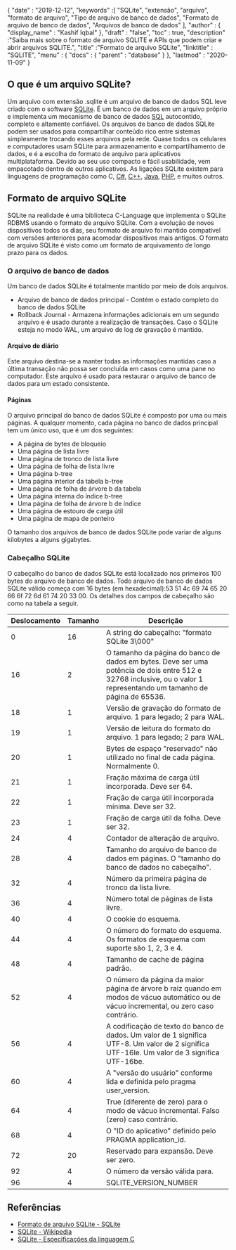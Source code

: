 {
  "date" : "2019-12-12",
  "keywords" :[ "SQLite", "extensão", "arquivo", "formato de arquivo", "Tipo de arquivo de banco de dados", "Formato de arquivo de banco de dados", "Arquivos de banco de dados" ],
  "author" : {
    "display_name" : "Kashif Iqbal"
},
  "draft" : "false",
  "toc" : true,
  "description" :"Saiba mais sobre o formato de arquivo SQLITE e APIs que podem criar e abrir arquivos SQLITE.",
  "title" :"Formato de arquivo SQLite",
  "linktitle" : "SQLITE",
  "menu" : {
    "docs" : {
      "parent" : "database"
}
},
  "lastmod" : "2020-11-09"
}

## O que é um arquivo SQLite?

Um arquivo com extensão .sqlite é um arquivo de banco de dados SQL leve criado com o software [SQLite](https://www.sqlite.org/index.html). É um banco de dados em um arquivo próprio e implementa um mecanismo de banco de dados [SQL](/pt/database/sql/) autocontido, completo e altamente confiável. Os arquivos de banco de dados SQLite podem ser usados para compartilhar conteúdo rico entre sistemas simplesmente trocando esses arquivos pela rede. Quase todos os celulares e computadores usam SQLite para armazenamento e compartilhamento de dados, e é a escolha do formato de arquivo para aplicativos multiplataforma. Devido ao seu uso compacto e fácil usabilidade, vem empacotado dentro de outros aplicativos. As ligações SQLite existem para linguagens de programação como C, [C#](/pt/programming/cs/), [C++](/pt/programming/cpp), [Java](/pt/programming/java/), [PHP](/pt/programming/php/ ), e muitos outros.

## Formato de arquivo SQLite

SQLite na realidade é uma biblioteca C-Language que implementa o SQLite RDBMS usando o formato de arquivo SQLite. Com a evolução de novos dispositivos todos os dias, seu formato de arquivo foi mantido compatível com versões anteriores para acomodar dispositivos mais antigos. O formato de arquivo SQLite é visto como um formato de arquivamento de longo prazo para os dados.

### O arquivo de banco de dados

Um banco de dados SQLite é totalmente mantido por meio de dois arquivos.
* Arquivo de banco de dados principal - Contém o estado completo do banco de dados SQLite
* Rollback Journal - Armazena informações adicionais em um segundo arquivo e é usado durante a realização de transações. Caso o SQLite esteja no modo WAL, um arquivo de log de gravação é mantido.

#### Arquivo de diário

Este arquivo destina-se a manter todas as informações mantidas caso a última transação não possa ser concluída em casos como uma pane no computador. Este arquivo é usado para restaurar o arquivo de banco de dados para um estado consistente.

#### Páginas

O arquivo principal do banco de dados SQLite é composto por uma ou mais páginas. A qualquer momento, cada página no banco de dados principal tem um único uso, que é um dos seguintes:

* A página de bytes de bloqueio
* Uma página de lista livre
* Uma página de tronco de lista livre
* Uma página de folha de lista livre
* Uma página b-tree
* Uma página interior da tabela b-tree
* Uma página de folha de árvore b da tabela
* Uma página interna do índice b-tree
* Uma página de folha de árvore b de índice
* Uma página de estouro de carga útil
* Uma página de mapa de ponteiro

O tamanho dos arquivos de banco de dados SQLite pode variar de alguns kilobytes a alguns gigabytes.

### Cabeçalho SQLite

O cabeçalho do banco de dados SQLite está localizado nos primeiros 100 bytes do arquivo de banco de dados. Todo arquivo de banco de dados SQLite válido começa com 16 bytes (em hexadecimal):53 51 4c 69 74 65 20 66 6f 72 6d 61 74 20 33 00. Os detalhes dos campos de cabeçalho são como na tabela a seguir.

|Deslocamento|Tamanho|Descrição|
---|---|---|
|0|16|A string do cabeçalho: "formato SQLite 3\000"|
|16|2|O tamanho da página do banco de dados em bytes. Deve ser uma potência de dois entre 512 e 32768 inclusive, ou o valor 1 representando um tamanho de página de 65536.|
|18|1|Versão de gravação do formato de arquivo. 1 para legado; 2 para WAL.|
|19|1|Versão de leitura do formato do arquivo. 1 para legado; 2 para WAL.|
|20|1|Bytes de espaço "reservado" não utilizado no final de cada página. Normalmente 0.|
|21|1|Fração máxima de carga útil incorporada. Deve ser 64.|
|22|1|Fração de carga útil incorporada mínima. Deve ser 32.|
|23|1|Fração de carga útil da folha. Deve ser 32.|
|24|4|Contador de alteração de arquivo.|
|28|4|Tamanho do arquivo de banco de dados em páginas. O "tamanho do banco de dados no cabeçalho".|
|32|4|Número da primeira página de tronco da lista livre.|
|36|4|Número total de páginas de lista livre.|
|40|4|O cookie do esquema.|
|44|4|O número do formato do esquema. Os formatos de esquema com suporte são 1, 2, 3 e 4.|
|48|4|Tamanho de cache de página padrão.|
|52|4|O número da página da maior página de árvore b raiz quando em modos de vácuo automático ou de vácuo incremental, ou zero caso contrário.|
|56|4|A codificação de texto do banco de dados. Um valor de 1 significa UTF-8. Um valor de 2 significa UTF-16le. Um valor de 3 significa UTF-16be.|
|60|4|A "versão do usuário" conforme lida e definida pelo pragma user_version.|
|64|4|True (diferente de zero) para o modo de vácuo incremental. Falso (zero) caso contrário.|
|68|4|O "ID do aplicativo" definido pelo PRAGMA application_id.|
|72|20|Reservado para expansão. Deve ser zero.|
|92|4|O número da versão válida para.|
|96|4|SQLITE_VERSION_NUMBER|

## Referências ##

* [Formato de arquivo SQLite - SQLite](https://www.sqlite.org/fileformat2.html)
* [SQLite - Wikipedia](https://en.wikipedia.org/wiki/SQLite)
* [SQLite - Especificações da linguagem C](https://www.sqlite.org/c3ref/intro.html)

